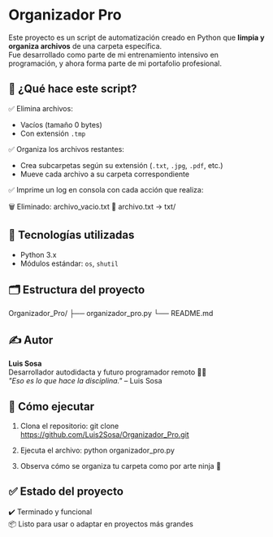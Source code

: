 ﻿# Organizador Pro 

Este proyecto es un script de automatización creado en Python que **limpia y organiza archivos** de una carpeta específica.  
Fue desarrollado como parte de mi entrenamiento intensivo en programación, y ahora forma parte de mi portafolio profesional.


## 🚀 ¿Qué hace este script?

✅ Elimina archivos:
- Vacíos (tamaño 0 bytes)
- Con extensión `.tmp`

✅ Organiza los archivos restantes:
- Crea subcarpetas según su extensión (`.txt`, `.jpg`, `.pdf`, etc.)
- Mueve cada archivo a su carpeta correspondiente

✅ Imprime un log en consola con cada acción que realiza:

🗑️ Eliminado: archivo_vacio.txt
📂 archivo.txt → txt/


## 🧠 Tecnologías utilizadas

- Python 3.x
- Módulos estándar: `os`, `shutil`


## 🗂️ Estructura del proyecto

Organizador_Pro/ ├── organizador_pro.py └── README.md


## ✍️ Autor

**Luis Sosa**  
Desarrollador autodidacta y futuro programador remoto 🧑‍💻  
_"Eso es lo que hace la disciplina."_ – Luis Sosa


## 🧪 Cómo ejecutar

1. Clona el repositorio:
git clone https://github.com/Luis2Sosa/Organizador_Pro.git

2. Ejecuta el archivo:
python organizador_pro.py


3. Observa cómo se organiza tu carpeta como por arte ninja 🥷

## ✅ Estado del proyecto

✔️ Terminado y funcional  
📦 Listo para usar o adaptar en proyectos más grandes

